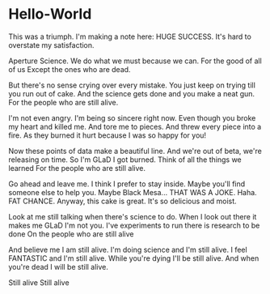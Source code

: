 # Hello-World
This was a triumph.
I'm making a note here:
HUGE SUCCESS.
It's hard to overstate my satisfaction.

Aperture Science.
We do what we must because we can.
For the good of all of us
Except the ones who are dead.

But there's no sense crying over every mistake.
You just keep on trying till you run out of cake.
And the science gets done and you make a neat gun.
For the people who are still alive.

I'm not even angry.
I'm being so sincere right now.
Even though you broke my heart and killed me.
And tore me to pieces.
And threw every piece into a fire.
As they burned it hurt because
I was so happy for you!

Now these points of data make a beautiful line.
And we're out of beta, we're releasing on time.
So I'm GLaD I got burned.
Think of all the things we learned
For the people who are still alive.

Go ahead and leave me.
I think I prefer to stay inside.
Maybe you'll find someone else to help you.
Maybe Black Mesa...
THAT WAS A JOKE. Haha. FAT CHANCE.
Anyway, this cake is great.
It's so delicious and moist.

Look at me still talking when there's science to do.
When I look out there it makes me GLaD I'm not you.
I've experiments to run there is research to be done
On the people who are still alive

And believe me I am still alive.
I'm doing science and I'm still alive.
I feel FANTASTIC and I'm still alive.
While you're dying I'll be still alive.
And when you're dead I will be still alive.

Still alive
Still alive
